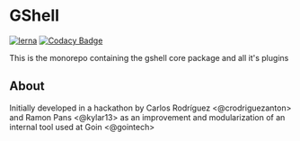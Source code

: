 # GShell

[![lerna](https://img.shields.io/badge/maintained%20with-lerna-cc00ff.svg)](https://lernajs.io/)
[![Codacy Badge](https://api.codacy.com/project/badge/Grade/23d13b02945b40819e195493421d1cba)](https://www.codacy.com/app/crodriguezanton/gshell?utm_source=github.com&amp;utm_medium=referral&amp;utm_content=crodriguezanton/gshell&amp;utm_campaign=Badge_Grade)

This is the monorepo containing the gshell core package and all it's plugins

## About

Initially developed in a hackathon by Carlos Rodríguez <@crodriguezanton> and Ramon Pans <@kylar13> as an improvement
 and modularization of an internal tool used at Goin <@gointech>
